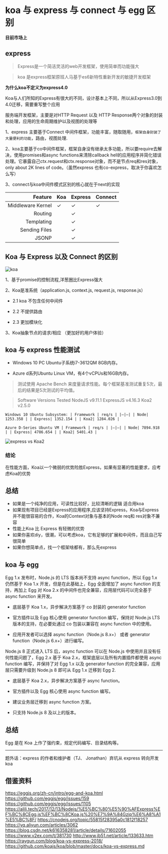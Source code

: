 # koa 与 express 与 connect 与 egg 区别

**目前市场上**
##  express

>  Express是一个简洁灵活的web开发框架，使用简单而功能强大

> koa 是express框架原班人马基于es6新特性重新开发的敏捷开发框架

  **为什么koa不定义为express4.0**

  Koa与人们所知的Express有很大的不同，设计基本上不同，所以从Express3.0到4.0迁移，需要重写整个应用

服务端开发框架，主要是对HTTP Request 以及 HTTP Response两个对象的封装和处理，应用的生命周期维护以及视图的处理等

1、express 主要基于Connect 中间件框架，功能丰富，随取随用，``框架自身封装了大量便利的功能``，路由，视图处理.

2、koa主要基于co中间件框架，框架自身没有继承太多功能，所以要require去解决，使用promises和async functions来清除callback hell的应用程序并简化错误处理。它暴露自己ctx.request和ctx.response对象，而不是节点req和res对象，only about 2K lines of code。（虽然express 也有co-express，取决于你喜欢怎么写）

3、connect与koa中间件模式区别的核心就在于next的实现

| Feature           | Koa | Express | Connect |
|------------------:|-----|---------|---------|
| Middleware Kernel | ✓   | ✓       | ✓       |
| Routing           |     | ✓       |         |
| Templating        |     | ✓       |         |
| Sending Files     |     | ✓       |         |
| JSONP             |     | ✓       |         |


## Koa 与 Express 以及 Connect 的区别

![koa](https://user-gold-cdn.xitu.io/2017/8/7/eaa60fcf179c834c9f010151a5b360cf?imageView2/0/w/1280/h/960/format/webp/ignore-error/1)

1、基于promise的控制流程,洋葱圈比Express强大

2、Koa是准系统（application.js, context.js, request.js, response.js）

* 2.1 koa 不包含任何中间件

* 2.2 不提供路由

* 2.3 更加模块化

3、Koa抽象节点的请求/相应 （更加好的用户体验）


## koa 与 express 性能测试

* Windows 10 PC Ubuntu子系统i7-3612QM 8GB内存。

* Azure d系列Ubuntu Linux VM，有4个vCPUs和16GB内存。

> 测试使用 Apache Bench 来度量请求性能。每个框架基准测试重复5次，最后的结果是5次测试的平均值。

> Software Versions Tested NodeJS v9.11.1 ExpressJS v4.16.3 Koa2 v2.5.0

```
Windows 10 Ubuntu Subsystem: | Framework | req/s | |–|–| | Node| 1253.358 | | Express| 1352.154 | | Koa2| 1284.026 |
```

```
Azure D-Series Ubuntu VM | Framework | req/s | |–|–| | Node| 7894.918 | | Express| 4786.654 | | Koa2| 5401.43 |
```

![express vs Koa2](https://raygun.com/blog/images/KoaExpress.jpg)

### 结论

在性能方面，Koa以一个微弱的优势险胜Express，如果有显著的性能要求，应考虑Koa的优势


##  总结

* 如果是一个纯净的应用，可读性比较好，比较清晰的逻辑 适合用koa
* 如果现有项目已经是Express的应用程序,应该坚持Express，Koa与Express并不能很容易的合作，Koa的Context对象与基本的Node req和 res对象不兼容
* 性能上Koa 比 Express 有轻微的优势
* 如果你喜欢diy，很潮，可以考虑koa，它有足够的扩展和中间件，而且自己写很简单
* 如果你想简单点，找一个框架啥都有，那么先express

## koa 与 egg

Egg 1.x 发布时，Node.js 的 LTS 版本尚不支持 async function，所以 Egg 1.x 仍然基于 Koa 1.x 开发，但是在此基础上，Egg 全面增加了 async function 的支持，再加上 Egg 对 Koa 2.x 的中间件也完全兼容，应用层代码可以完全基于 async function 来开发。

* 底层基于 Koa 1.x，异步解决方案基于 co 封装的 generator function

* 官方插件以及 Egg 核心使用 generator function 编写，保持对 Node.js LTS 版本的支持，在必要处通过 co 包装以兼容在 async function 中的使用。

* 应用开发者可以选择 async function（Node.js 8.x+） 或者 generator function（Node.js 6.x+）进行编写。

Node.js 8 正式进入 LTS 后，async function 可以在 Node.js 中使用并且没有任何性能问题了，Egg 2.x 基于 Koa 2.x，框架底层以及所有内置插件都使用 async function 编写，并保持了对 Egg 1.x 以及 generator function 的完全兼容，应用层只需要升级到 Node.js 8 即可从 Egg 1.x 迁移到 Egg 2.

* 底层基于 Koa 2.x，异步解决方案基于 async function。

* 官方插件以及 Egg 核心使用 async function 编写。

* 建议业务层迁移到 async function 方案。

* 只支持 Node.js 8 及以上的版本。



## 总结

Egg 是在 Koa 上作了强约束，规定代码编写、目录结构等。


---
题外话：express 的作者和维护者（TJ、 Jonathan）弃坑从 express 转向开发 koa 


## 借鉴资料

https://eggjs.org/zh-cn/intro/egg-and-koa.html
https://github.com/eggjs/egg/issues/159
https://github.com/eggjs/egg/issues/1105
https://alili.tech/2017/12/13/Nodejs/%E5%BC%80%E5%90%AFExpress%EF%BC%8CEgg.js%EF%BC%8CKoa.js%20%E7%9A%84Gzip%E6%A8%A1%E5%BC%8F/
https://cnodejs.org/topic/55815f28395a0c1812f18257
https://yq.aliyun.com/articles/3062
https://blog.csdn.net/k616358281/article/details/71602055
https://www.v2ex.com/t/381730
http://www.jb51.net/article/133633.htm
https://raygun.com/blog/koa-vs-express-2018/
https://github.com/koajs/koa/blob/master/docs/koa-vs-express.md